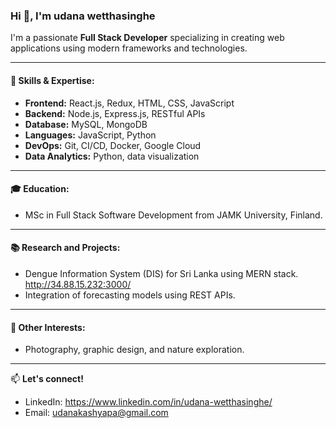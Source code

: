 ### Hi 👋, I'm udana wetthasinghe

I'm a passionate **Full Stack Developer** specializing in creating web applications using modern frameworks and technologies.

---

#### 🌱 Skills & Expertise:
- **Frontend:** React.js, Redux, HTML, CSS, JavaScript
- **Backend:** Node.js, Express.js, RESTful APIs
- **Database:** MySQL, MongoDB
- **Languages:** JavaScript, Python
- **DevOps:** Git, CI/CD, Docker, Google Cloud
- **Data Analytics:** Python, data visualization

---

#### 🎓 Education:
- MSc in Full Stack Software Development from JAMK University, Finland.

---

#### 📚 Research and Projects:
- Dengue Information System (DIS) for Sri Lanka using MERN stack. http://34.88.15.232:3000/
- Integration of forecasting models using REST APIs.

---

#### 📸 Other Interests:
- Photography, graphic design, and nature exploration.

---

📫 **Let's connect!**
- LinkedIn: https://www.linkedin.com/in/udana-wetthasinghe/
- Email: udanakashyapa@gmail.com
